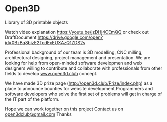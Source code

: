 # Open3D
Library of 3D printable objects

Watch video explanation https://youtu.be/jzDHj4CEmQQ or check out DraftDocument https://drive.google.com/open?id=0BzBq8bizE2TcdExEUXAzQ1ZDS2s

Professional background of our team is 3D modelling, CNC milling, architectural designing, project management and presentation. We are looking for help from open-minded software developmen and web designers willing to contribute and collaborate with professionals from other fields to develop www.open3d.club concept.

We have made 3D prize page (http://open3d.club/Prize/index.php) as a place to announce bounties for website development.Programmers and software developers who solve the first set of problems will get in charge of the IT part of the platform.

Hope we can work together on this project
Contact us on open3dclub@gmail.com
Thanks
